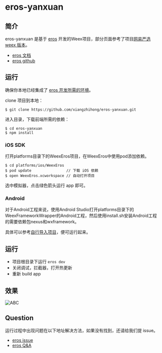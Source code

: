 # eros-yanxuan
## 简介


eros-yanxuan 是基于 [eros](https://bmfe.github.io/eros-docs/) 开发的Weex项目，部分页面参考了项目[网易严选 weex 版本](https://github.com/zwwill/yanxuan-weex-demo)。

- [eros 文档](https://bmfe.github.io/eros-docs/#/)
- [eros github](https://github.com/bmfe/eros-template)

## 运行
确保你本地已经集成了 [eros 开发所需的环境](https://bmfe.github.io/eros-docs/#/zh-cn/base_env)。

clone 项目到本地：
```
$ git clone https://github.com/xiangzhihong/eros-yanxuan.git
```

进入目录，下载前端所需的依赖：
```
$ cd eros-yanxuan
$ npm install
```

### iOS SDK
打开platforms目录下的WeexEros项目，在WeexEros中使用pod添加依赖。
```
$ cd platforms/ios/WeexEros
$ pod update                // 下载 iOS 依赖
$ open WeexEros.xcworkspace // 自动打开项目
```
选中模拟器，点击绿色箭头运行 app 即可。

### Android 
对于Android工程来说，使用Android Studio打开platforms目录下的WeexFrameworkWrapper的Android工程，然后使用install.sh安装Android工程的需要依赖包nexus和wxframework。

具体可以参考[自行导入项目](https://bmfe.github.io/eros-docs/#/zh-cn/base_init?id=android-%E5%AF%BC%E5%85%A5%E5%B7%A5%E7%A8%8B)，便可运行起来。

## 运行
- 项目根目录下运行 `eros dev`
- 关闭调试，拦截器，打开热更新
- 重新 build app

## 效果
![ABC](https://github.com/xiangzhihong/eros-yanxuan/blob/master/screen/0.jpg) 

## Question
运行过程中出现问题在以下地址解决方法，如果没有找到，还请给我们提 issue。

- [eros issue](https://github.com/bmfe/eros-template/issues)
- [eros Q&A](https://bmfe.github.io/eros-docs/#/zh-cn/QA)


